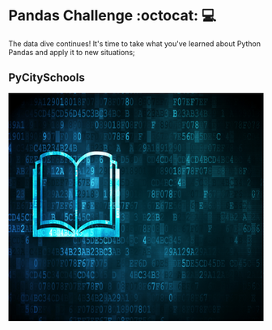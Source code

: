 # Pandas Challenge :octocat: :computer:
The data dive continues! It's time to take what you've learned about Python Pandas and apply it to new situations; 

## PyCitySchools

<p align="justify">

<img height="450" src="https://github.com/JavierSada/pandas-challenge/blob/main/PyCitySchools/Resources/education.png">
